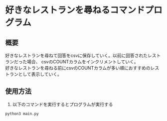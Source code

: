 # 好きなレストランを尋ねるコマンドプログラム

## 概要
好きなレストランを尋ねて回答をcsvに保存していく。以前に回答されたレストランだった場合、
csvのCOUNTカラムをインクリメントしていく。<br />
好きなレストランを尋ねる前にcsvのCOUNTカラムが多い順におすすめのレストランとして表示していく。

## 使用方法
1. 以下のコマンドを実行するとプログラムが実行する
```bash
python3 main.py
```